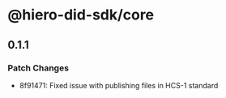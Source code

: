 # @hiero-did-sdk/core

## 0.1.1

### Patch Changes

- 8f91471: Fixed issue with publishing files in HCS-1 standard
